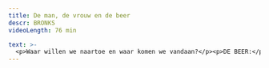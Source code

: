 ```yaml
---
title: De man, de vrouw en de beer
descr: BRONKS
videoLength: 76 min

text: >-
  <p>Waar willen we naartoe en waar komen we vandaan?</p><p>DE BEER:</p><p>Beren zeggen geen dank u</p><p>dat bestaat niet in berentaal.</p><p>Als een moederbeer een vis vangt</p><p>en ze gooit die naar haar kleintje</p><p>dan zegt die kleine beer juist niks</p><p>die eet die vis op en hij wacht tot de volgende vis.</p><p>Die moeder doet gewoon haar taak</p><p>en die begint niet te zagen over dankbaarheid.</p><p>De man, de vrouw en de beer &nbsp;is een voorstelling over zoeken naar je thuis en je weg vinden in het leven. Over liefhebben en loslaten. Over kinderen en hun ouders. En bloed dat kruipt waar het niet kan gaan. Het werk van Tom Dupont balanceert vaak tussen humor en verdriet. De absolute topcast doet De man, de vrouw en de beer sowieso onder je huid kruipen, zelfs al heb je een berenvel.“</p><p>De BRONKS-productie De man, de vrouw en de beer is doorleefd, gelaagd, en dus geslaagd jeugdtheater.” – BRUZZ</p><p>"Prikkelende precisie (...) en humor in perfecte balans met verdriet en teleurstelling, maken van deze voorstelling iets waar iedereen iets van kan leren, (...)." - Het Nieuwsblad</p><h5>Credits</h5><p>Regie Tom Dupont / Van Dominique Van Malder, Julie Delrue &amp; Robrecht Vanden Thoren / Spel Wouter Bruneel, Julie Delrue &amp; Robrecht Vanden Thoren / Coach Zouzou Ben Chikha / Danscoach Haider Al Timimi &nbsp;Vormgeving Jan De Brabander / Kostuums Valerie Leroy / Met de steun van Vlaams Fonds voor de Letteren</p><p><em>Opname video door</em><a href="http://www.beeldstorm.be" target="_blank"><em> Beeldstorm</em></a><em> o.l.v. Jan Bosteels </em>&nbsp;</p><p>‍</p>
---
```

